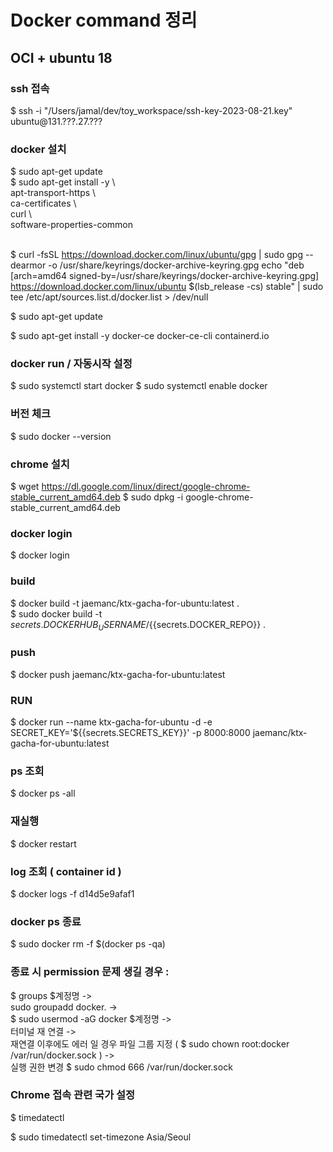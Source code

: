 # Docker command 정리

## OCI + ubuntu 18

###  ssh 접속 
$ ssh -i "/Users/jamal/dev/toy_workspace/ssh-key-2023-08-21.key" ubuntu@131.???.27.???


### docker 설치
$ sudo apt-get update <br>
$ sudo apt-get install -y \ <br>
    apt-transport-https \ <br>
    ca-certificates \ <br>
    curl \ <br>
    software-properties-common <br><br>

$ curl -fsSL https://download.docker.com/linux/ubuntu/gpg | sudo gpg --dearmor -o /usr/share/keyrings/docker-archive-keyring.gpg
echo "deb [arch=amd64 signed-by=/usr/share/keyrings/docker-archive-keyring.gpg] https://download.docker.com/linux/ubuntu $(lsb_release -cs) stable" | sudo tee /etc/apt/sources.list.d/docker.list > /dev/null

$ sudo apt-get update

$ sudo apt-get install -y docker-ce docker-ce-cli containerd.io


### docker run / 자동시작 설정
$ sudo systemctl start docker
$ sudo systemctl enable docker


### 버전 체크 
$ sudo docker --version



### chrome 설치
$ wget https://dl.google.com/linux/direct/google-chrome-stable_current_amd64.deb
$ sudo dpkg -i google-chrome-stable_current_amd64.deb


### docker login
$ docker login 


### build
$ docker build -t jaemanc/ktx-gacha-for-ubuntu:latest . <br>
$ sudo docker build -t ${{ secrets.DOCKERHUB_USERNAME }}/${{secrets.DOCKER_REPO}} .

### push
$ docker push jaemanc/ktx-gacha-for-ubuntu:latest

### RUN 
$ docker run --name ktx-gacha-for-ubuntu -d -e SECRET_KEY='${{secrets.SECRETS_KEY}}' -p 8000:8000 jaemanc/ktx-gacha-for-ubuntu:latest

### ps 조회
$ docker ps -all

### 재실행 
$ docker restart 

### log 조회 ( container id )
$ docker logs -f d14d5e9afaf1

### docker ps 종료 
$ sudo docker rm -f $(docker ps -qa)

### 종료 시 permission 문제 생길 경우 : 
$ groups $계정명 -> <br>  sudo groupadd docker. -> 
<br> $ sudo usermod -aG docker $계정명 -> 
<br> 터미널 재 연결 -> 
<br> 재연결 이후에도 에러 일 경우 파일 그룹 지정 ( $ sudo chown root:docker /var/run/docker.sock ) -> 
<br> 실행 권한 변경 $ sudo chmod 666 /var/run/docker.sock

### Chrome 접속 관련 국가 설정 
$ timedatectl <br>

$ sudo timedatectl set-timezone Asia/Seoul








